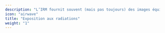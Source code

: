 ```yaml
---
description: "L’IRM fournit souvent (mais pas toujours) des images équivalentes ou meilleures que les radiographies et la tomodensitométrie (CT), sans exposer le corps aux radiations."
icon: "airwave"
title: "Exposition aux radiations"
weight: "1"
---
```



